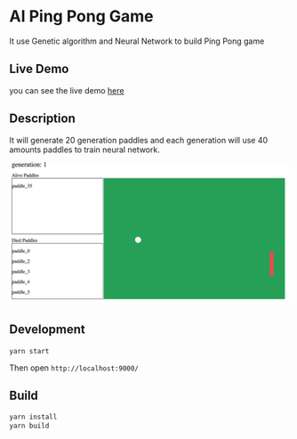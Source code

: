 # AI Ping Pong Game
It use Genetic algorithm and Neural Network to build Ping Pong game

## Live Demo
you can see the live demo [here](https://micleming.github.io/AI-pingpong/docs/)

## Description
It will generate 20 generation paddles and each generation will use 40 amounts paddles to train neural network.

<img src='./pingpong.jpg' />

## Development
```shell
yarn start
```
Then open `http://localhost:9000/`

## Build
```shell
yarn install
yarn build
```
